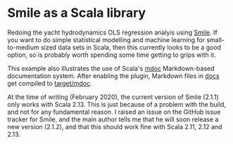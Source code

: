 # Smile as a Scala library

Redoing the yacht hydrodynamics OLS regression analyis using [Smile](https://haifengl.github.io/). If you want to do simple statistical modelling and machine learning for small-to-medium sized data sets in Scala, then this currently looks to be a good option, so is probably worth spending some time getting to grips with it.

This example also illustrates the use of Scala's [mdoc](https://scalameta.org/mdoc/) Markdown-based documentation system. After enabling the plugin, Markdown files in [docs](docs/) get compiled to [target/mdoc](target/mdoc/). 


At the time of writing (February 2020), the current version of Smile (2.1.1) only works with Scala 2.13. This is just because of a problem with the build, and not for any fundamental reason. I raised an issue on the GitHub issue tracker for Smile, and the main author tells me that he will soon release a new version (2.1.2), and that this should work fine with Scala 2.11, 2.12 and 2.13.


